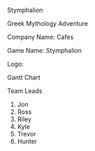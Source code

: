 Stymphalion

Greek Mythology Adventure

Company Name: Cafes

Game Name: Stymphalion

Logo:

Gantt Chart

Team Leads

1. Jon
2. Ross
3. Riley
4. Kyle
5. Trevor
6. Hunter
